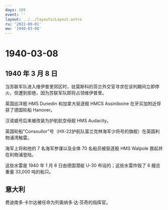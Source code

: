 ```yaml
---
days: 189
event: ''
layout: ../../layouts/Layout.astro
ru: '2022-09-01'
ww: '1940-03-08'
---
```


# 1940-03-08

## 1940 年 3 月 8 日

当苏联军队进入维伊普里郊区时，驻莫斯科的芬兰外交官寻求在谈判期间立即停火，但遭到拒绝，因为苏联军队即将占领维伊普里。

英国巡洋舰 HMS Dunedin 和加拿大驱逐舰 HMCS Assiniboine
在牙买加附近俘获了德国轮船 Hanover。

汉诺威号后来被改装为护航航空母舰 HMS Audacity。

英国轮船"Consoullor"号（HX-22护航队富兰克林海军少将号的旗舰）在英国利物浦湾触雷。

海军上将和他的 7 名海军参谋以及全体 70 名船员被驱逐舰 HMS Walpole
救起并在利物浦登陆。

这些水雷是 1940 年 1 月 6 日由德国潜艇 U-30 布设的；这些水雷炸毁了 6
艘总重量 33,000 吨的船只。

## 意大利

费迪南多·卡尔达被任命为列奥纳多·达·芬奇的指挥官。